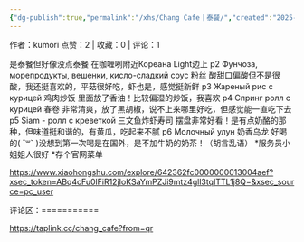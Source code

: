 ```yaml
---
{"dg-publish":true,"permalink":"/xhs/Chang Cafe｜泰餐/","created":"2025-03-17T22:25:21.442+08:00","updated":"2025-03-17T22:25:21.442+08:00"}
---
```


作者：kumori
点赞：2   |   收藏：0   |   评论：1

是泰餐但好像没点泰餐
在咖喱咧附近Кореана Light边上
p2 Фунчоза, морепродукты, вешенки, кисло-сладкий соус 粉丝 酸甜口偏酸但不是很酸，我还挺喜欢的，平菇很好吃，虾也是，感觉挺新鲜
p3 Жареный рис с курицей 鸡肉炒饭 里面放了香油！比较偏湿的炒饭，我喜欢
p4 Спринг ролл с курицей 春卷 非常清爽，放了黑胡椒，说不上来哪里好吃，但感觉能一直吃下去
p5 Siam - ролл с креветкой 三文鱼炸虾寿司 摆盘非常好看！是有点奶酪的那种，但味道挺和谐的，有黄瓜，吃起来不腻
p6 Молочный улун 奶香乌龙 好喝的( ˘꒳​˘ )没想到第一次喝是在国外，是不加牛奶的奶茶！（胡言乱语）
*服务员小姐姐人很好
*存个官网菜单

https://www.xiaohongshu.com/explore/642362fc0000000013004aef?xsec_token=ABq4cFu0lFiR12jIoKSaYmPZJi9mtz4gll3tqITTL1j8Q=&xsec_source=pc_user

评论区：===========

https://taplink.cc/chang_cafe?from=qr